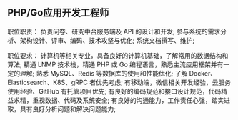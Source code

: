 ## PHP/Go应用开发工程师

职位职责：
负责问卷、研究中台服务端及 API 的设计和开发;
参与系统的需求分析、架构设计、评审、编码、技术攻坚与优化;
系统文档撰写、维护;

职位要求：
计算机等相关专业，具备良好的计算机基础，了解常用的数据结构和算法;
精通 LNMP 技术栈，精通 PHP 或 Go 编程语言，熟悉主流应用框架并有一定的理解;
熟悉 MySQL、Redis 等数据库的使用和性能优化;
了解 Docker、Elasticsearch、K8S、gRPC 者优先考虑;
有移动端，微信相关开发经验，云服务使用经验、GitHub 有托管项目优先;
有良好的编码规范和接口设计规范，代码精益求精，重视数据、代码及系统安全;
有良好的沟通能力，工作责任心强，踏实进取，具有良好分析问题和解决问题能力;

